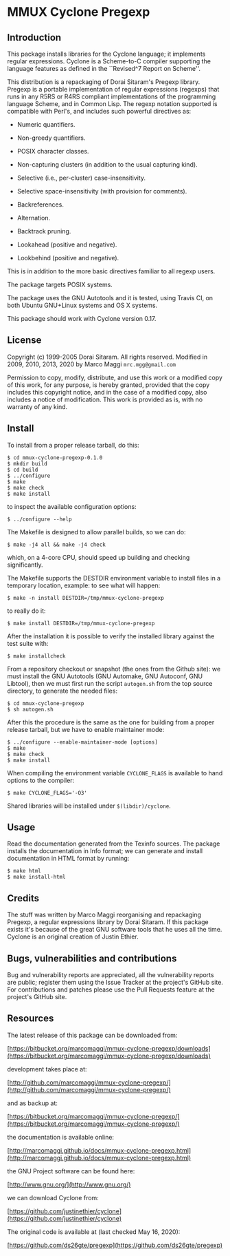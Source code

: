 # MMUX Cyclone Pregexp

## Introduction

This package installs libraries for  the Cyclone language; it implements
regular expressions.   Cyclone is a Scheme-to-C  compiler supporting the
language features as defined in the ``Revised^7 Report on Scheme''.

This distribution is  a repackaging of Dorai  Sitaram's Pregexp library.
Pregexp is  a portable  implementation of regular  expressions (regexps)
that  runs  in  any  R5RS  or  R4RS  compliant  implementations  of  the
programming language  Scheme, and in  Common Lisp.  The  regexp notation
supported  is  compatible  with   Perl's,  and  includes  such  powerful
directives as:

* Numeric quantifiers.

* Non-greedy quantifiers.

* POSIX character classes.

* Non-capturing clusters (in addition to the usual capturing kind).

* Selective (i.e., per-cluster) case-insensitivity.

* Selective space-insensitivity (with provision for comments).

* Backreferences.

* Alternation.

* Backtrack pruning.

* Lookahead (positive and negative).

* Lookbehind (positive and negative).

This is in addition to the  more basic directives familiar to all regexp
users.

The package targets POSIX systems.

The package uses the GNU Autotools and it is tested, using Travis CI, on
both Ubuntu GNU+Linux systems and OS X systems.

This package  should work  with Cyclone  version 0.17.

## License

Copyright (c) 1999-2005 Dorai Sitaram. All rights reserved.
Modified in 2009, 2010, 2013, 2020 by Marco Maggi `mrc.mgg@gmail.com`

Permission to copy, modify, distribute, and  use this work or a modified
copy of this work, for any purpose, is hereby granted, provided that the
copy includes this copyright notice, and in the case of a modified copy,
also includes  a notice of modification.   This work is provided  as is,
with no warranty of any kind.

## Install

To install from a proper release tarball, do this:

```
$ cd mmux-cyclone-pregexp-0.1.0
$ mkdir build
$ cd build
$ ../configure
$ make
$ make check
$ make install
```

to inspect the available configuration options:

```
$ ../configure --help
```

The Makefile is designed to allow parallel builds, so we can do:

```
$ make -j4 all && make -j4 check
```

which,  on  a  4-core  CPU,   should  speed  up  building  and  checking
significantly.

The Makefile supports the DESTDIR  environment variable to install files
in a temporary location, example: to see what will happen:

```
$ make -n install DESTDIR=/tmp/mmux-cyclone-pregexp
```

to really do it:

```
$ make install DESTDIR=/tmp/mmux-cyclone-pregexp
```

After the  installation it is  possible to verify the  installed library
against the test suite with:

```
$ make installcheck
```

From a repository checkout or snapshot  (the ones from the Github site):
we  must install  the GNU  Autotools  (GNU Automake,  GNU Autoconf,  GNU
Libtool), then  we must first run  the script `autogen.sh` from  the top
source directory, to generate the needed files:

```
$ cd mmux-cyclone-pregexp
$ sh autogen.sh

```

After this  the procedure  is the same  as the one  for building  from a
proper release tarball, but we have to enable maintainer mode:

```
$ ../configure --enable-maintainer-mode [options]
$ make
$ make check
$ make install
```

When compiling the environment  variable `CYCLONE_FLAGS` is available to
hand options to the compiler:

```
$ make CYCLONE_FLAGS='-O3'
```

Shared libraries will be installed under `$(libdir)/cyclone`.

## Usage

Read the documentation generated from  the Texinfo sources.  The package
installs the documentation  in Info format; we can  generate and install
documentation in HTML format by running:

```
$ make html
$ make install-html
```

## Credits

The  stuff  was written  by  Marco  Maggi reorganising  and  repackaging
Pregexp,  a  regular expressions  library  by  Dorai Sitaram.   If  this
package exists it's because of the great GNU software tools that he uses
all the time.  Cyclone is an original creation of Justin Ethier.

## Bugs, vulnerabilities and contributions

Bug  and vulnerability  reports are  appreciated, all  the vulnerability
reports  are  public; register  them  using  the  Issue Tracker  at  the
project's GitHub  site.  For  contributions and  patches please  use the
Pull Requests feature at the project's GitHub site.

## Resources

The latest release of this package can be downloaded from:

[https://bitbucket.org/marcomaggi/mmux-cyclone-pregexp/downloads](https://bitbucket.org/marcomaggi/mmux-cyclone-pregexp/downloads)

development takes place at:

[http://github.com/marcomaggi/mmux-cyclone-pregexp/](http://github.com/marcomaggi/mmux-cyclone-pregexp/)

and as backup at:

[https://bitbucket.org/marcomaggi/mmux-cyclone-pregexp/](https://bitbucket.org/marcomaggi/mmux-cyclone-pregexp/)

the documentation is available online:

[http://marcomaggi.github.io/docs/mmux-cyclone-pregexp.html](http://marcomaggi.github.io/docs/mmux-cyclone-pregexp.html)

the GNU Project software can be found here:

[http://www.gnu.org/](http://www.gnu.org/)

we can download Cyclone from:

[https://github.com/justinethier/cyclone](https://github.com/justinethier/cyclone)

The original code is available at (last checked May 16, 2020):

[https://github.com/ds26gte/pregexp](https://github.com/ds26gte/pregexp)


